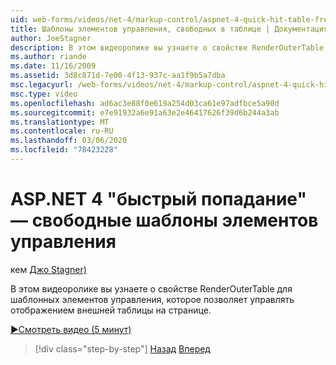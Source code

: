```yaml
---
uid: web-forms/videos/net-4/markup-control/aspnet-4-quick-hit-table-free-templated-controls
title: Шаблоны элементов управления, свободных в таблице | Документация Майкрософт
author: JoeStagner
description: В этом видеоролике вы узнаете о свойстве RenderOuterTable для шаблонных элементов управления, которое позволяет управлять отображением внешней таблицы...
ms.author: riande
ms.date: 11/16/2009
ms.assetid: 3d8c871d-7e00-4f13-937c-aa1f9b5a7dba
msc.legacyurl: /web-forms/videos/net-4/markup-control/aspnet-4-quick-hit-table-free-templated-controls
msc.type: video
ms.openlocfilehash: ad6ac3e88f0e619a254d03ca61e97adfbce5a90d
ms.sourcegitcommit: e7e91932a6e91a63e2e46417626f39d6b244a3ab
ms.translationtype: MT
ms.contentlocale: ru-RU
ms.lasthandoff: 03/06/2020
ms.locfileid: "78423228"
---
```

# <a name="aspnet-4-quick-hit--table-free-templated-controls"></a>ASP.NET 4 "быстрый попадание" — свободные шаблоны элементов управления

кем [Джо Stagner)](https://github.com/JoeStagner)

В этом видеоролике вы узнаете о свойстве RenderOuterTable для шаблонных элементов управления, которое позволяет управлять отображением внешней таблицы на странице. 

[&#9654;Смотреть видео (5 минут)](https://channel9.msdn.com/Blogs/ASP-NET-Site-Videos/aspnet-4-quick-hit-table-free-templated-controls)

> [!div class="step-by-step"]
> [Назад](aspnet-4-quick-hit-new-rendering-option-for-check-box-lists-and-radio-button-lists.md)
> [Вперед](aspnet-4-quick-hit-tableless-menu-control.md)
